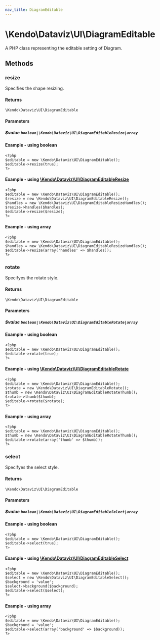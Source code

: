 ```yaml
---
nav_title: DiagramEditable
---
```


# \Kendo\Dataviz\UI\DiagramEditable

A PHP class representing the editable setting of Diagram.


## Methods

### resize

Specifies the shape resizing.

#### Returns
`\Kendo\Dataviz\UI\DiagramEditable`

#### Parameters

##### $value `boolean|\Kendo\Dataviz\UI\DiagramEditableResize|array`




#### Example  - using boolean
    <?php
    $editable = new \Kendo\Dataviz\UI\DiagramEditable();
    $editable->resize(true);
    ?>


#### Example - using [\Kendo\Dataviz\UI\DiagramEditableResize](/kendo-ui/api/wrappers/php/Kendo/Dataviz/UI/DiagramEditableResize)
    <?php
    $editable = new \Kendo\Dataviz\UI\DiagramEditable();
    $resize = new \Kendo\Dataviz\UI\DiagramEditableResize();
    $handles = new \Kendo\Dataviz\UI\DiagramEditableResizeHandles();
    $resize->handles($handles);
    $editable->resize($resize);
    ?>

#### Example - using array

    <?php
    $editable = new \Kendo\Dataviz\UI\DiagramEditable();
    $handles = new \Kendo\Dataviz\UI\DiagramEditableResizeHandles();
    $editable->resize(array('handles' => $handles));
    ?>

### rotate

Specifyes the rotate style.

#### Returns
`\Kendo\Dataviz\UI\DiagramEditable`

#### Parameters

##### $value `boolean|\Kendo\Dataviz\UI\DiagramEditableRotate|array`




#### Example  - using boolean
    <?php
    $editable = new \Kendo\Dataviz\UI\DiagramEditable();
    $editable->rotate(true);
    ?>


#### Example - using [\Kendo\Dataviz\UI\DiagramEditableRotate](/kendo-ui/api/wrappers/php/Kendo/Dataviz/UI/DiagramEditableRotate)
    <?php
    $editable = new \Kendo\Dataviz\UI\DiagramEditable();
    $rotate = new \Kendo\Dataviz\UI\DiagramEditableRotate();
    $thumb = new \Kendo\Dataviz\UI\DiagramEditableRotateThumb();
    $rotate->thumb($thumb);
    $editable->rotate($rotate);
    ?>

#### Example - using array

    <?php
    $editable = new \Kendo\Dataviz\UI\DiagramEditable();
    $thumb = new \Kendo\Dataviz\UI\DiagramEditableRotateThumb();
    $editable->rotate(array('thumb' => $thumb));
    ?>

### select

Specifyes the select style.

#### Returns
`\Kendo\Dataviz\UI\DiagramEditable`

#### Parameters

##### $value `boolean|\Kendo\Dataviz\UI\DiagramEditableSelect|array`




#### Example  - using boolean
    <?php
    $editable = new \Kendo\Dataviz\UI\DiagramEditable();
    $editable->select(true);
    ?>


#### Example - using [\Kendo\Dataviz\UI\DiagramEditableSelect](/kendo-ui/api/wrappers/php/Kendo/Dataviz/UI/DiagramEditableSelect)
    <?php
    $editable = new \Kendo\Dataviz\UI\DiagramEditable();
    $select = new \Kendo\Dataviz\UI\DiagramEditableSelect();
    $background = 'value';
    $select->background($background);
    $editable->select($select);
    ?>

#### Example - using array

    <?php
    $editable = new \Kendo\Dataviz\UI\DiagramEditable();
    $background = 'value';
    $editable->select(array('background' => $background));
    ?>


